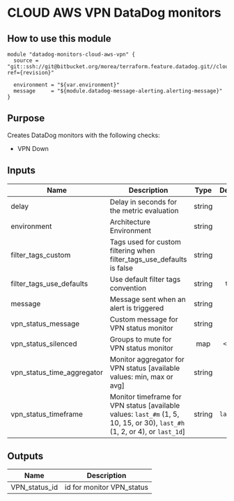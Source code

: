 # CLOUD AWS VPN DataDog monitors

## How to use this module

```
module "datadog-monitors-cloud-aws-vpn" {
  source = "git::ssh://git@bitbucket.org/morea/terraform.feature.datadog.git//cloud/aws/vpn?ref={revision}"

  environment = "${var.environment}"
  message     = "${module.datadog-message-alerting.alerting-message}"
}

```

## Purpose

Creates DataDog monitors with the following checks:

- VPN Down

## Inputs

| Name | Description | Type | Default | Required |
|------|-------------|:----:|:-----:|:-----:|
| delay | Delay in seconds for the metric evaluation | string | `900` | no |
| environment | Architecture Environment | string | - | yes |
| filter_tags_custom | Tags used for custom filtering when filter_tags_use_defaults is false | string | `*` | no |
| filter_tags_use_defaults | Use default filter tags convention | string | `true` | no |
| message | Message sent when an alert is triggered | string | - | yes |
| vpn_status_message | Custom message for VPN status monitor | string | `` | no |
| vpn_status_silenced | Groups to mute for VPN status monitor | map | `<map>` | no |
| vpn_status_time_aggregator | Monitor aggregator for VPN status [available values: min, max or avg] | string | `max` | no |
| vpn_status_timeframe | Monitor timeframe for VPN status [available values: `last_#m` (1, 5, 10, 15, or 30), `last_#h` (1, 2, or 4), or `last_1d`] | string | `last_5m` | no |

## Outputs

| Name | Description |
|------|-------------|
| VPN_status_id | id for monitor VPN_status |

